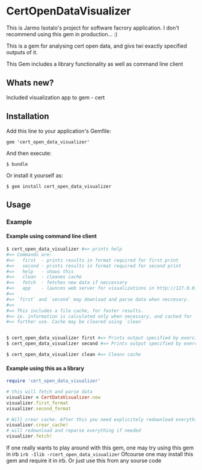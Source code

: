 # CertOpenDataVisualizer
This is Jarmo Isotalo's project for software facrory application. I don't recommend using this gem in production... :)

This is a gem for analysing cert open data, and givs twi exactly specified outputs of it.

This Gem includes a library functionality as well as command line client

## Whats new?

Included visualization app to gem - cert


## Installation

Add this line to your application's Gemfile:

    gem 'cert_open_data_visualizer'

And then execute:

    $ bundle

Or install it yourself as:

    $ gem install cert_open_data_visualizer

## Usage

### Example


#### Example using command line client
```bash
$ cert_open_data_visualizer #=> prints help
#=> Commands are:
#=>   first  - prints results in format required for first print
#=>   second - prints results in format required for second print
#=>   help   - shows this
#=>   clean  - cleanes cache
#=>   fetch  - fetches new data if neccessary
#=>   app    - launces web server for visualizations in http://127.0.0.1:4567
#=>
#=> `first` and `second` may download and parse data when neccesary.
#=>
#=> This includes a file cache, for faster results.
#=> ie. information is calculated only when necessary, and cached for
#=> further use. Cache may be cleared using `clean`


$ cert_open_data_visualizer first #=> Prints output specified by exercise description
$ cert_open_data_visualizer second #=> Prints output specified by exercise description

$ cert_open_data_visualizer clean #=> Cleans cache
```

#### Example using this as a library
```ruby
require 'cert_open_data_visualizer'

# this will fetch and parse data
visualizer = CertDataVisualizer.new
visualizer.first_format
visualizer.second_format

# Will crear cache. After this you need explicitely redownload everything (or create new instance)
visualiser.crear_cache!
# will redownload and reparse everything if needed
visualizer.fetch!
```

If one really wants to play around with this gem, one may try using this gem in irb `irb -Ilib -rcert_open_data_visualizer`
Ofcourse one may install this gem and require it in irb.
Or just use this from any sourse code

